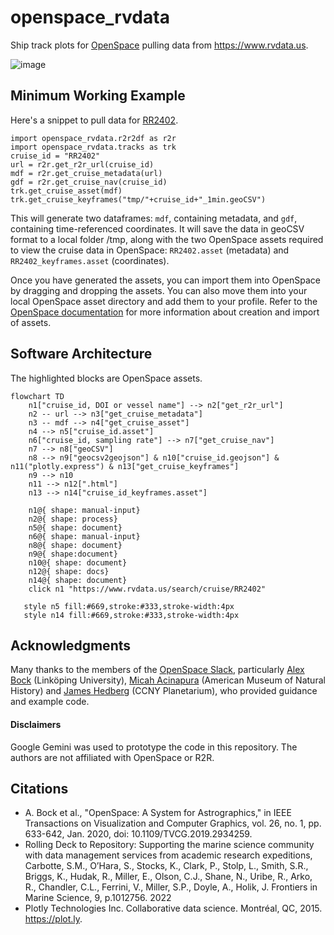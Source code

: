 # openspace_rvdata
Ship track plots for [OpenSpace](https://www.openspaceproject.com) pulling data from https://www.rvdata.us. 

![image](https://github.com/user-attachments/assets/c397de8c-c8c4-4e8a-8ade-32f351be42fb)


## Minimum Working Example
Here's a snippet to pull data for [RR2402](https://www.rvdata.us/search/cruise/RR2402).

```
import openspace_rvdata.r2r2df as r2r
import openspace_rvdata.tracks as trk
cruise_id = "RR2402"
url = r2r.get_r2r_url(cruise_id)
mdf = r2r.get_cruise_metadata(url)
gdf = r2r.get_cruise_nav(cruise_id)
trk.get_cruise_asset(mdf)
trk.get_cruise_keyframes("tmp/"+cruise_id+"_1min.geoCSV")
```
This will generate two dataframes: `mdf`, containing metadata, and `gdf`, containing time-referenced coordinates. It will save the data in geoCSV format to a local folder /tmp, along with the two OpenSpace assets required to view the cruise data in OpenSpace: `RR2402.asset` (metadata) and `RR2402_keyframes.asset` (coordinates). 

Once you have generated the assets, you can import them into OpenSpace by dragging and dropping the assets. You can also move them into your local OpenSpace asset directory and add them to your profile. Refer to the [OpenSpace documentation](https://docs.openspaceproject.com/latest/creating-data-assets/asset-creation/assets.html) for more information about creation and import of assets. 

## Software Architecture
The highlighted blocks are OpenSpace assets.
```mermaid
flowchart TD
    n1["cruise_id, DOI or vessel name"] --> n2["get_r2r_url"]
    n2 -- url --> n3["get_cruise_metadata"]
    n3 -- mdf --> n4["get_cruise_asset"]
    n4 --> n5["cruise_id.asset"]
    n6["cruise_id, sampling rate"] --> n7["get_cruise_nav"]
    n7 --> n8["geoCSV"]
    n8 --> n9["geocsv2geojson"] & n10["cruise_id.geojson"] & n11("plotly.express") & n13["get_cruise_keyframes"]
    n9 --> n10
    n11 --> n12[".html"]
    n13 --> n14["cruise_id_keyframes.asset"]

    n1@{ shape: manual-input}
    n2@{ shape: process}
    n5@{ shape: document}
    n6@{ shape: manual-input}
    n8@{ shape: document}
    n9@{ shape:document}
    n10@{ shape: document}
    n12@{ shape: docs}
    n14@{ shape: document}
    click n1 "https://www.rvdata.us/search/cruise/RR2402"
   
   style n5 fill:#669,stroke:#333,stroke-width:4px 
   style n14 fill:#669,stroke:#333,stroke-width:4px
```

## Acknowledgments
Many thanks to the members of the [OpenSpace Slack](https://openspacesupport.slack.com), particularly [Alex Bock](https://github.com/alexanderbock) (Linköping University), [Micah Acinapura](https://github.com/micahnyc) (American Museum of Natural History) and [James Hedberg](https://github.com/hedbergj) (CCNY Planetarium), who provided guidance and example code. 

#### Disclaimers
Google Gemini was used to prototype the code in this repository. The authors are not affiliated with OpenSpace or R2R.


## Citations
- A. Bock et al., "OpenSpace: A System for Astrographics," in IEEE Transactions on Visualization and Computer Graphics, vol. 26, no. 1, pp. 633-642, Jan. 2020, doi: 10.1109/TVCG.2019.2934259.
- Rolling Deck to Repository: Supporting the marine science community with data management services from academic research expeditions, Carbotte, S.M., O’Hara, S., Stocks, K., Clark, P., Stolp, L., Smith, S.R., Briggs, K., Hudak, R., Miller, E., Olson, C.J., Shane, N., Uribe, R., Arko, R., Chandler, C.L., Ferrini, V., Miller, S.P., Doyle, A., Holik, J. Frontiers in Marine Science, 9, p.1012756. 2022
- Plotly Technologies Inc. Collaborative data science. Montréal, QC, 2015. https://plot.ly.
